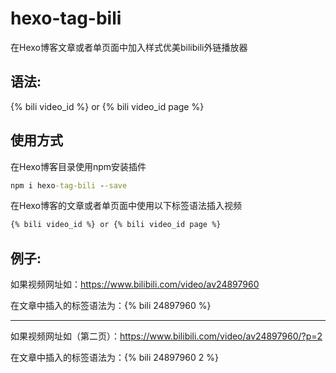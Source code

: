# hexo-tag-bili
在Hexo博客文章或者单页面中加入样式优美bilibili外链播放器

## 语法:
{% bili video_id %} or {% bili video_id page %}

## 使用方式

在Hexo博客目录使用npm安装插件
```cmd
npm i hexo-tag-bili --save
```
在Hexo博客的文章或者单页面中使用以下标签语法插入视频
```markdown
{% bili video_id %} or {% bili video_id page %}
```
## 例子: 
如果视频网址如：https://www.bilibili.com/video/av24897960

在文章中插入的标签语法为：{% bili 24897960 %}

------------

如果视频网址如（第二页）：https://www.bilibili.com/video/av24897960/?p=2

在文章中插入的标签语法为：{% bili 24897960 2 %}

